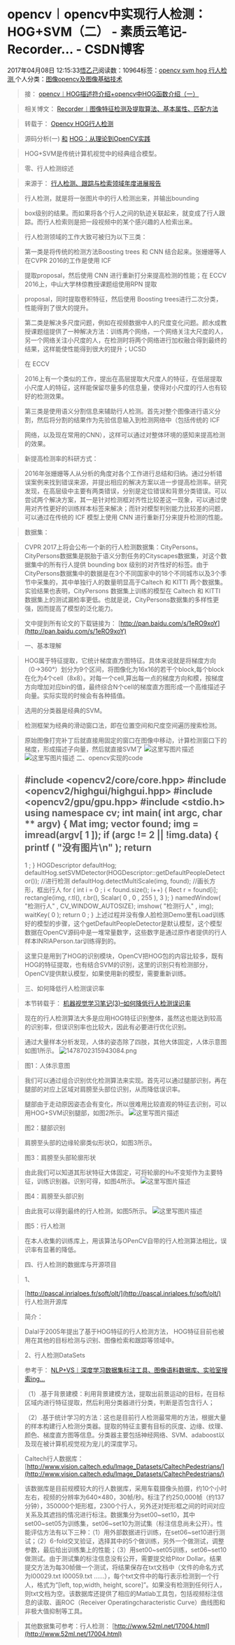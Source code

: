 
# opencv︱opencv中实现行人检测：HOG+SVM（二） - 素质云笔记-Recorder... - CSDN博客

2017年04月08日 12:15:33[悟乙己](https://me.csdn.net/sinat_26917383)阅读数：10964标签：[opencv																](https://so.csdn.net/so/search/s.do?q=opencv&t=blog)[svm																](https://so.csdn.net/so/search/s.do?q=svm&t=blog)[hog																](https://so.csdn.net/so/search/s.do?q=hog&t=blog)[行人检测																](https://so.csdn.net/so/search/s.do?q=行人检测&t=blog)[
							](https://so.csdn.net/so/search/s.do?q=hog&t=blog)[
																					](https://so.csdn.net/so/search/s.do?q=svm&t=blog)个人分类：[图像opencv及图像基础技术																](https://blog.csdn.net/sinat_26917383/article/category/6847304)
[
																								](https://so.csdn.net/so/search/s.do?q=svm&t=blog)
[
				](https://so.csdn.net/so/search/s.do?q=opencv&t=blog)
[
			](https://so.csdn.net/so/search/s.do?q=opencv&t=blog)

> 接：
> [opencv︱HOG描述符介绍+opencv中HOG函数介绍（一）](http://blog.csdn.net/sinat_26917383/article/details/69666371)

> 相关博文：
> [Recorder︱图像特征检测及提取算法、基本属性、匹配方法](http://blog.csdn.net/sinat_26917383/article/details/62891686)

> 转载于：
> [Opencv HOG行人检测 ](http://blog.csdn.net/ttransposition/article/details/11874285)

> 源码分析(一)
> [和](http://blog.csdn.net/ttransposition/article/details/11874285)
> [HOG：从理论到OpenCV实践](http://blog.csdn.net/zhazhiqiang/article/details/21047207)
> [ ](http://blog.csdn.net/ttransposition/article/details/11874285)

> HOG+SVM是传统计算机视觉中的经典组合模型。

> [
](http://blog.csdn.net/ttransposition/article/details/11874285)
> 零、行人检测综述

> 来源于：
> [行人检测、跟踪与检索领域年度进展报告](https://mp.weixin.qq.com/s?__biz=MzI1NTE4NTUwOQ==&mid=2650326280&idx=1&sn=a9a7f6d7bf4a80ad3b3600809fce8e64)

> 行人检测，就是将一张图片中的行人检测出来，并输出bounding

> box级别的结果。而如果将各个行人之间的轨迹关联起来，就变成了行人跟踪。而行人检索则是把一段视频中的某个感兴趣的人检索出来。

> 行人检测领域的工作大致可被归为以下三类：

> 第一类是将传统的检测方法Boosting trees 和 CNN 结合起来。张姗姗等人在CVPR 2016的工作是使用 ICF

> 提取proposal，然后使用 CNN 进行重新打分来提高检测的性能；在 ECCV 2016上，中山大学林倞教授课题组使用RPN 提取

> proposal，同时提取卷积特征，然后使用 Boosting trees进行二次分类，性能得到了很大的提升。

> 第二类是解决多尺度问题，例如在视频数据中人的尺度变化问题。颜水成教授课题组提供了一种解决方法：训练两个网络，一个网络关注大尺度的人，另一个网络关注小尺度的人，在检测时将两个网络进行加权融合得到最终的结果，这样能使性能得到很大的提升；UCSD

> 在 ECCV

> 2016上有一个类似的工作，提出在高层提取大尺度人的特征，在低层提取小尺度人的特征，这样能保留尽量多的信息量，使得对小尺度的行人也有较好的检测效果。

> 第三类是使用语义分割信息来辅助行人检测。首先对整个图像进行语义分割，然后将分割的结果作为先验信息输入到检测网络中（包括传统的 ICF

> 网络，以及现在常用的CNN），这样可以通过对整体环境的感知来提高检测的效果。

> 新提高检测率的科研方式：

> 2016年张姗姗等人从分析的角度对各个工作进行总结和归纳。通过分析错误案例来找到错误来源，并提出相应的解决方案以进一步提高检测率。研究发现，在高层级中主要有两类错误，分别是定位错误和背景分类错误。可以尝试两个解决方案，其一是针对检测框对齐性比较差这一现象，可以通过使用对齐性更好的训练样本标签来解决；而针对模型判别能力比较差的问题，可以通过在传统的 ICF 模型上使用 CNN 进行重新打分来提升检测的性能。

> 数据集：

> CVPR 2017上将会公布一个新的行人检测数据集：CityPersons。CityPersons数据集是脱胎于语义分割任务的Cityscapes数据集，对这个数据集中的所有行人提供 bounding box 级别的对齐性好的标签。由于CityPersons数据集中的数据是在3个不同国家中的18个不同城市以及3个季节中采集的，其中单独行人的数量明显高于Caltech 和 KITTI 两个数据集。实验结果也表明，CityPersons 数据集上训练的模型在 Caltech 和 KITTI 数据集上的测试漏检率更低。也就是说，CityPersons数据集的多样性更强，因而提高了模型的泛化能力。

> 文中提到所有论文的下载链接为：
> [http://pan.baidu.com/s/1eRO9xoY](http://pan.baidu.com/s/1eRO9xoY)

> 一、基本理解

> HOG属于特征提取，它统计梯度直方图特征。具体来说就是将梯度方向（0->360°）划分为9个区间，将图像化为16x16的若干个block,每个block在化为4个cell（8x8）。对每一个cell,算出每一点的梯度方向和模，按梯度方向增加对应bin的值，最终综合N个cell的梯度直方图形成一个高维描述子向量。实际实现的时候会有各种插值。

> 选用的分类器是经典的SVM。

> 检测框架为经典的滑动窗口法，即在位置空间和尺度空间遍历搜索检测。

> 原始图像打完补丁后就直接用固定的窗口在图像中移动，计算检测窗口下的梯度，形成描述子向量，然后就直接SVM了
![这里写图片描述](https://img-blog.csdn.net/20130921170304093?watermark/2/text/aHR0cDovL2Jsb2cuY3Nkbi5uZXQvc29pZG5ocA==/font/5a6L5L2T/fontsize/400/fill/I0JBQkFCMA==/dissolve/70/gravity/SouthEast)
![这里写图片描述](http://images.cnitblog.com/i/611502/201403/112251419221576.jpg)
> 二、opencv实现的code

> \#include <opencv2/core/core.hpp>
> \#include <opencv2/highgui/highgui.hpp>
> \#include <opencv2/gpu/gpu.hpp>
> \#include <stdio.h>
> using
> namespace
> cv;
> int
> main(
> int
> argc,
> char
> ** argv)
{
    Mat img;
> vector
> <Rect>
> found;
     img = imread(argv[
> 1
> ]);
> if
> (argc !=
> 2
> || !img.data)
    {
> printf
> (
> "没有图片\n"
> );
> return
> -
> 1
> ;
    }
    HOGDescriptor defaultHog;
    defaultHog.setSVMDetector(HOGDescriptor::getDefaultPeopleDetector());
> //进行检测
> defaultHog.detectMultiScale(img, found);
> //画长方形，框出行人
> for
> (
> int
> i =
> 0
> ; i < found.size(); i++)
            {
        Rect r = found[i];
        rectangle(img, r.tl(), r.br(), Scalar(
> 0
> ,
> 0
> ,
> 255
> ),
> 3
> );
    }
    namedWindow(
> "检测行人"
> , CV_WINDOW_AUTOSIZE);
    imshow(
> "检测行人"
> , img);
    waitKey(
> 0
> );
> return
> 0
> ;
}
> 上述过程并没有像人脸检测Demo里有Load训练好的模型的步骤，这个getDefaultPeopleDetector是默认模型，这个模型数据在OpenCV源码中是一堆常量数字，这些数字是通过原作者提供的行人样本INRIAPerson.tar训练得到的。

> 这里只是用到了HOG的识别模块，OpenCV把HOG包的内容比较多，既有HOG的特征提取，也有结合SVM的识别，这里的识别只有检测部分，OpenCV提供默认模型，如果使用新的模型，需要重新训练。

> 三、如何降低行人检测误识率

> 本节转载于：
> [机器视觉学习笔记(3)–如何降低行人检测误识率](https://mp.weixin.qq.com/s?__biz=MzIwNjY1NTEwOA==&mid=2247483658&idx=1&sn=b146e992fe533d4e0515be2d90b763f3&chksm=971f1ae1a06893f7a8993dadba27ab0b10de7af43abd646a00e79858f433c251d3c58803725a&mpshare=1&scene=1&srcid=0405V8I2BVXJeZ5SBvOaBeP3#rd)

> 现在的行人检测算法大多是应用HOG特征识别整体，虽然这也能达到较高的识别率，但误识别率也比较大，因此有必要进行优化识别。

> 通过大量样本分析发现，人体的姿态除了四肢，其他大体固定，人体示意图如图1所示。
![1478702315943084.png](https://img-blog.csdn.net/20170408121218918?watermark/2/text/aHR0cDovL2Jsb2cuY3Nkbi5uZXQvc2luYXRfMjY5MTczODM=/font/5a6L5L2T/fontsize/400/fill/I0JBQkFCMA==/dissolve/70/gravity/SouthEast)
> [ ](https://img-blog.csdn.net/20170408121218918?watermark/2/text/aHR0cDovL2Jsb2cuY3Nkbi5uZXQvc2luYXRfMjY5MTczODM=/font/5a6L5L2T/fontsize/400/fill/I0JBQkFCMA==/dissolve/70/gravity/SouthEast)

> 图1：人体示意图

> 我们可以通过组合识别优化检测算法来实现。首先可以通过腿部识别，再在腿部的对应上区域对肩膀至头部位识别，从而降低误识率。

> 腿部由于走动原因姿态会有变化，所以很难用比较直观的特征去识别，可以用HOG+SVM识别腿部，如图2所示。
![这里写图片描述](https://img-blog.csdn.net/20170408121232382?watermark/2/text/aHR0cDovL2Jsb2cuY3Nkbi5uZXQvc2luYXRfMjY5MTczODM=/font/5a6L5L2T/fontsize/400/fill/I0JBQkFCMA==/dissolve/70/gravity/SouthEast)
> [ ](https://img-blog.csdn.net/20170408121232382?watermark/2/text/aHR0cDovL2Jsb2cuY3Nkbi5uZXQvc2luYXRfMjY5MTczODM=/font/5a6L5L2T/fontsize/400/fill/I0JBQkFCMA==/dissolve/70/gravity/SouthEast)

> 图2：腿部识别

> 肩膀至头部的边缘轮廓类似形状Ω，如图3所示。

> 图3：肩膀至头部轮廓形状

> 由此我们可以知道其形状特征大体固定，可将轮廓的Hu不变矩作为主要特征，训练识别器。识别可得，如图4所示。
![这里写图片描述](https://img-blog.csdn.net/20170408121242054?watermark/2/text/aHR0cDovL2Jsb2cuY3Nkbi5uZXQvc2luYXRfMjY5MTczODM=/font/5a6L5L2T/fontsize/400/fill/I0JBQkFCMA==/dissolve/70/gravity/SouthEast)
> [ ](https://img-blog.csdn.net/20170408121242054?watermark/2/text/aHR0cDovL2Jsb2cuY3Nkbi5uZXQvc2luYXRfMjY5MTczODM=/font/5a6L5L2T/fontsize/400/fill/I0JBQkFCMA==/dissolve/70/gravity/SouthEast)

> 图4：肩膀至头部识别

> 由此我可以得到最终的行人检测，如图5所示。
![这里写图片描述](https://img-blog.csdn.net/20170408121259195?watermark/2/text/aHR0cDovL2Jsb2cuY3Nkbi5uZXQvc2luYXRfMjY5MTczODM=/font/5a6L5L2T/fontsize/400/fill/I0JBQkFCMA==/dissolve/70/gravity/SouthEast)
> [ ](https://img-blog.csdn.net/20170408121259195?watermark/2/text/aHR0cDovL2Jsb2cuY3Nkbi5uZXQvc2luYXRfMjY5MTczODM=/font/5a6L5L2T/fontsize/400/fill/I0JBQkFCMA==/dissolve/70/gravity/SouthEast)

> 图5：行人检测

> 在本人收集的训练库上，用该算法与OPenCV自带的行人检测算法相比，误识率有显著的降低。

> 四、行人检测的数据库与开源项目

> 1、

> [http://pascal.inrialpes.fr/soft/olt/](http://pascal.inrialpes.fr/soft/olt/)
> 行人检测开源库

> 简介：

> Dalal于2005年提出了基于HOG特征的行人检测方法， HOG特征目前也被用在其他的目标检测与识别、图像检索和跟踪等领域中。

> 2、行人检测DataSets

> 参考于：
> [NLP+VS︱深度学习数据集标注工具、图像语料数据库、实验室搜索ing…](http://blog.csdn.net/sinat_26917383/article/details/54908389)

> （1）.基于背景建模：利用背景建模方法，提取出前景运动的目标，在目标区域内进行特征提取，然后利用分类器进行分类，判断是否包含行人；

> （2）.基于统计学习的方法：这也是目前行人检测最常用的方法，根据大量的样本构建行人检测分类器。提取的特征主要有目标的灰度、边缘、纹理、颜色、梯度直方图等信息。分类器主要包括神经网络、SVM、adaboost以及现在被计算机视觉视为宠儿的深度学习。

> Caltech行人数据库：
> [http://www.vision.caltech.edu/Image_Datasets/CaltechPedestrians/](http://www.vision.caltech.edu/Image_Datasets/CaltechPedestrians/)

> 该数据库是目前规模较大的行人数据库，采用车载摄像头拍摄，约10个小时左右，视频的分辨率为640×480，30帧/秒。标注了约250,000帧（约137分钟），350000个矩形框，2300个行人，另外还对矩形框之间的时间对应关系及其遮挡的情况进行标注。数据集分为set00~set10，其中set00~set05为训练集，set06~set10为测试集（标注信息尚未公开）。性能评估方法有以下三种：（1）用外部数据进行训练，在set06~set10进行测试；（2）6-fold交叉验证，选择其中的5个做训练，另外一个做测试，调整参数，最后给出训练集上的性能；（3）用set00~set05训练，set06~set10做测试。由于测试集的标注信息没有公开，需要提交给Pitor Dollar。结果提交方法为每30帧做一个测试，将结果保存在txt文档中（文件的命名方式为I00029.txt I00059.txt ……），每个txt文件中的每行表示检测到一个行人，格式为“[left, top,width, height, score]”。如果没有检测到任何行人，则txt文档为空。该数据库还提供了相应的Matlab工具包，包括视频标注信息的读取、画ROC（Receiver Operatingcharacteristic Curve）曲线图和非极大值抑制等工具。

> 其他数据集可参考：行人检测：
> [http://www.52ml.net/17004.html](http://www.52ml.net/17004.html)


